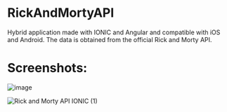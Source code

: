 # RickAndMortyAPI
Hybrid application made with IONIC and Angular and compatible with iOS and Android. The data is obtained from the official Rick and Morty API.

# Screenshots:

![image](https://user-images.githubusercontent.com/65512317/125659922-6f3b1294-748b-47cb-bb96-b896fc12cf7d.png)

![Rick and Morty API IONIC (1)](https://user-images.githubusercontent.com/65512317/125659960-0f876616-4970-4027-8461-cfc51d4482cd.gif)


